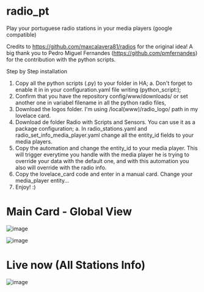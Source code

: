 # radio_pt
Play your portuguese radio stations in your media players (google compatible)

Credits to https://github.com/maxcalavera81/radios for the original idea!
A big thank you to Pedro Miguel Fernandes (https://github.com/pmfernandes) for the contribution with the python scripts.

Step by Step installation

1. Copy all the python scripts (.py) to your folder in HA;
	a. Don't forget to enable it in in your configuration.yaml file writing (python_script:);
2. Confirm that you have the repository config/www/downloads/ or set another one in variabel filename in all the python radio files,
3. Download the logos folder. I'm using /local(www)/radio_logo/ path in my lovelace card. 
4. Download de folder Radio with Scripts and Sensors. You can use it as a package configuration;
	a. In radio_stations.yaml and radio_set_info_media_player.yaml change all the entity_id fields to your media players.
5. Copy the automation and change the entity_id to your media player. This will trigger everytime you handle with the media player he is trying to override your data with the default one, and with this automation you also will override with the radio info.
6. Copy the lovelace_card code and enter in a manual card. Change your media_player entity...
7. Enjoy! :)

# Main Card - Global View

![image](https://user-images.githubusercontent.com/74264882/113280023-b3fb0e00-92db-11eb-95f8-15b78891ace8.png)

![image](https://user-images.githubusercontent.com/74264882/113280115-d12fdc80-92db-11eb-9597-d6629372e797.png)


# Live now (All Stations Info)

![image](https://user-images.githubusercontent.com/74264882/112849065-9c841100-90a0-11eb-90f8-0972fd687fb9.png)


